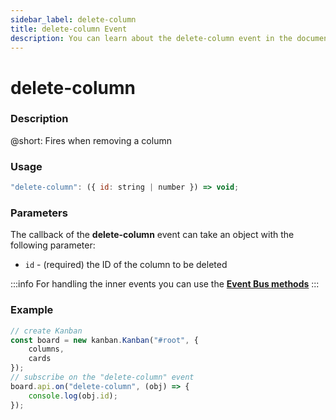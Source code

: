 ```yaml
---
sidebar_label: delete-column
title: delete-column Event
description: You can learn about the delete-column event in the documentation of the DHTMLX JavaScript Kanban library. Browse developer guides and API reference, try out code examples and live demos, and download a free 30-day evaluation version of DHTMLX Kanban.
---
```


# delete-column

### Description

@short: Fires when removing a column

### Usage

~~~jsx {}
"delete-column": ({ id: string | number }) => void;
~~~

### Parameters

The callback of the **delete-column** event can take an object with the following parameter:

- `id` - (required) the ID of the column to be deleted

:::info
For handling the inner events you can use the [**Event Bus methods**](api/api_overview.md/#event-bus-methods)
:::

### Example

~~~jsx {7-9}
// create Kanban
const board = new kanban.Kanban("#root", {
	columns,
	cards
});
// subscribe on the "delete-column" event 
board.api.on("delete-column", (obj) => {
	console.log(obj.id);
});
~~~

